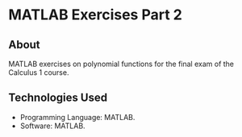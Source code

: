 # MATLAB Exercises Part 2

## About

MATLAB exercises on polynomial functions for the final exam of the Calculus 1 course.

## Technologies Used

- Programming Language: MATLAB.
- Software: MATLAB.
